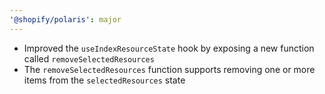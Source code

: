 ```yaml
---
'@shopify/polaris': major
---
```


- Improved the `useIndexResourceState` hook by exposing a new function called `removeSelectedResources`
- The `removeSelectedResources` function supports removing one or more items from the `selectedResources` state
